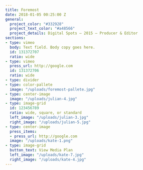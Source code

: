 ```yaml
---
title: Foremost
date: 2018-01-05 00:25:00 Z
general:
  project_color: "#332928"
  project_text_color: "#a48566"
  project_details: Digital Spots – 2015 – Producer & Editor
sections:
- type: vimeo
  body: Text field. Body copy goes here.
  id: 131372707
  ratio: wide
- type: vimeo
  press_url: http://google.com
  id: 131372706
  ratio: wide
- type: divider
- type: color-pallete
  image: "/uploads/foremost-pallete.jpg"
- type: center-image
  image: "/uploads/julian-4.jpg"
- type: image-grid
  id: 123456789
  ratio: wide, square, or standard
  left_image: "/uploads/julian-3.jpg"
  right_image: "/uploads/julian-5.jpg"
- type: center-image
  press_items:
  - press_url: http://google.com
  image: "/uploads/kate-1.png"
- type: image-grid
  button_text: View Media Plan
  left_image: "/uploads/kate-7.jpg"
  right_image: "/uploads/kate-4.jpg"
---
```


